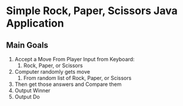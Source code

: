 # Simple Rock, Paper, Scissors Java Application

## Main Goals
1. Accept a Move From Player Input from Keyboard:
   1. Rock, Paper, or Scissors 
2. Computer randomly gets move
   1. From random list of Rock, Paper, or Scissors
3. Then get those answers and Compare them
4. Output Winner
5. Output Do
